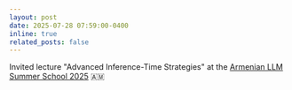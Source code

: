 ```yaml
---
layout: post
date: 2025-07-28 07:59:00-0400
inline: true
related_posts: false
---
```


 Invited lecture "Advanced Inference-Time Strategies" at the [Armenian LLM Summer School 2025](https://armllm.github.io/2025/#speakers) :armenia: 
